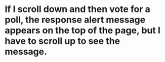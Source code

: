 # If I scroll down and then vote for a poll, the response alert message appears on the top of the page, but I have to scroll up to see the message.